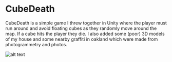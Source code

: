 # CubeDeath

CubeDeath is a simple game I threw together in Unity where the player must run around and avoid floating cubes as they randomly move around the map. If a cube hits the player they die. I also added some (poor) 3D  models of my house and some nearby graffiti in oakland which were made from photogrammetry and photos. 

![alt text](https://ibb.co/mizRCc)

